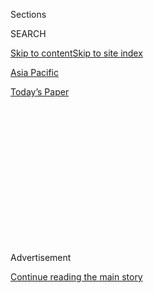<div id="app">

<div>

<div>

<div>

<div class="NYTAppHideMasthead css-1q2w90k e1suatyy0">

<div class="section css-ui9rw0 e1suatyy2">

<div class="css-eph4ug er09x8g0">

<div class="css-6n7j50">

</div>

<span class="css-1dv1kvn">Sections</span>

<div class="css-10488qs">

<span class="css-1dv1kvn">SEARCH</span>

</div>

[Skip to content](#site-content)[Skip to site index](#site-index)

</div>

<div id="masthead-section-label" class="css-1wr3we4 eaxe0e00">

[Asia
Pacific](https://www.nytimes.com/section/world/asia)

</div>

<div class="css-10698na e1huz5gh0">

</div>

</div>

<div id="masthead-bar-one" class="section hasLinks css-15hmgas e1csuq9d3">

<div class="css-uqyvli e1csuq9d0">

</div>

<div class="css-1uqjmks e1csuq9d1">

</div>

<div class="css-9e9ivx">

[](https://myaccount.nytimes.com/auth/login?response_type=cookie&client_id=vi)

</div>

<div class="css-1bvtpon e1csuq9d2">

[Today’s
Paper](https://www.nytimes.com/section/todayspaper)

</div>

</div>

</div>

</div>

<div data-aria-hidden="false">

<div id="site-content" data-role="main">

<div>

<div class="css-1aor85t" style="opacity:0.000000001;z-index:-1;visibility:hidden">

<div class="css-1hqnpie">

<div class="css-epjblv">

<span class="css-17xtcya">[Asia
Pacific](/section/world/asia)</span><span class="css-x15j1o">|</span><span class="css-fwqvlz">트럼프가
물려받은 유산: 북한 미사일에 대응하는 비밀
사이버전(戰)</span>

</div>

<div class="css-k008qs">

<div class="css-1iwv8en">

<span class="css-18z7m18"></span>

<div>

</div>

</div>

<span class="css-1n6z4y">https://nyti.ms/2lHSeJV</span>

<div class="css-1705lsu">

<div class="css-4xjgmj">

<div class="css-4skfbu" data-role="toolbar" data-aria-label="Social Media Share buttons, Save button, and Comments Panel with current comment count" data-testid="share-tools">

  - 
  - 
  - 
  - 
    
    <div class="css-6n7j50">
    
    </div>

  - 

</div>

</div>

</div>

</div>

</div>

</div>

<div class="css-13pd83m">

</div>

<div id="top-wrapper" class="css-1sy8kpn">

<div id="top-slug" class="css-l9onyx">

Advertisement

</div>

[Continue reading the main
story](#after-top)

<div class="ad top-wrapper" style="text-align:center;height:100%;display:block;min-height:250px">

<div id="top" class="place-ad" data-position="top" data-size-key="top">

</div>

</div>

<div id="after-top">

</div>

</div>

<div id="sponsor-wrapper" class="css-1hyfx7x">

<div id="sponsor-slug" class="css-19vbshk">

Supported by

</div>

[Continue reading the main
story](#after-sponsor)

<div id="sponsor" class="ad sponsor-wrapper" style="text-align:center;height:100%;display:block">

</div>

<div id="after-sponsor">

</div>

</div>

<div class="css-1vkm6nb ehdk2mb0">

# 트럼프가 물려받은 유산: 북한 미사일에 대응하는 비밀 사이버전(戰)

</div>

<div class="css-79elbk" data-testid="photoviewer-wrapper">

<div class="css-z3e15g" data-testid="photoviewer-wrapper-hidden">

</div>

<div class="css-1a48zt4 ehw59r15" data-testid="photoviewer-children">

![<span class="css-16f3y1r e13ogyst0" data-aria-hidden="true">평안북도에 있는
미사일 시험장을 방문한 김정은 북한 노동당 위원장의 사진을 북한 정부가 공개했다. 전문가들은 김 위원장 뒤로 보이는 한
쌍의 엔진이 대륙간 탄도 미사일을 발사할 수 있는 화력을 갖춘 것으로 보고
있다.</span><span class="css-cnj6d5 e1z0qqy90" itemprop="copyrightHolder"><span class="css-1ly73wi e1tej78p0">Credit...</span><span><span>사진:
조선중앙통신,
로이터</span></span></span>](https://static01.nyt.com/images/2017/01/14/science/14MISSILE1-ko/14MISSILE1-articleInline.jpg?quality=75&auto=webp&disable=upscale)

</div>

</div>

<div class="css-xt80pu e12qa4dv0">

<div class="css-18e8msd">

<div class="css-vp77d3 epjyd6m0">

<div class="css-1baulvz">

By [<span class="css-1baulvz" itemprop="name">David E.
Sanger</span>](http://www.nytimes.com/by/david-e-sanger) and
[<span class="css-1baulvz last-byline" itemprop="name">William J.
Broad</span>](http://www.nytimes.com/by/william-j-broad)

</div>

</div>

  - March 4,
    2017

  - 
    
    <div class="css-4xjgmj">
    
    <div class="css-d8bdto" data-role="toolbar" data-aria-label="Social Media Share buttons, Save button, and Comments Panel with current comment count" data-testid="share-tools">
    
      - 
      - 
      - 
      - 
        
        <div class="css-6n7j50">
        
        </div>
    
      - 
    
    </div>
    
    </div>

</div>

<div class="css-tk9fsr">

[Read in
English](https://www.nytimes.com/2017/03/04/world/asia/north-korea-missile-program-sabotage.html "Read in English")[阅读简体中文版](http://cn.nytimes.com/usa/20170304/north-korea-missile-program-sabotage/ "Read in Simplified Chinese")

</div>

</div>

<div class="section meteredContent css-1r7ky0e" name="articleBody" itemprop="articleBody">

<div class="css-1fanzo5 StoryBodyCompanionColumn">

<div class="css-53u6y8">

3년 전, 버락 오바마 대통령은 펜타곤(국방부) 각료들에게 북한의 미사일 개발과 관련, 미국의 사이버 및 전자 공격력의 수준을
끌어올리라고 지시했다. 북한이 시험발사를 할 경우 몇 초 안에 그 시도를 무력화하기 위한 의도였다.

곧 수많은 북한의 군사용 로켓들은 시험발사 후 폭발해 궤도를 이탈하며 공중에서 분해되고 바다로 떨어졌다. 이러한 조치를 옹호하는
이들은 이런 목표 공격 덕에 미국의 대(對)미사일 방어 능력이 한층 강화됐으며 북한이 미국 본토의 도시를 핵무기를 탑재한
대륙간탄도미사일(ICBM)로 타격할 수 있는 능력을 갖출 수 있는 시점을 수년 이후로 미룰 수 있었다고 말한다.

그러나 다른 전문가들은 이러한 새로운 시도에 회의적이다. 그들은 미사일 개발과 제조 과정에서의 오류나 불만을 품은 내부 분자들,
혹은 순수하게 능력이 없기 때문에 미사일들이 엉망이 된 거라고 주장한다. 지난 8개월간 북한은 세 개의 중거리 로켓을 발사할
수 있었다는 데 그들은 주목한다. 그리고 북한의 지도자인 김정은 노동당 위원장은 지금 그의 정권이 최초 ICBM 시험 발사의
“준비 사업이 마감 단계”에 있다고 주장했다. 허풍일 수도 있지만 아닐 수도 있다.

</div>

</div>

<div class="css-1fanzo5 StoryBodyCompanionColumn">

<div class="css-53u6y8">

오바마 정부와 트럼프 정부의 관료들과의 인터뷰뿐 아니라 광범위하지만 잘 알려지지는 않은 공개 기록 검토를 통해 펜타곤의 방해
공작을 들여다본 결과, 미국은 북한의 핵·미사일 프로그램에 효과적으로 대응할 만한 능력을 아직 갖추지 못하고 있음이
드러났다. 이런 위협은 많은 전문가들이 예상했던 것보다 훨씬 더 끈질긴 것으로 뉴욕타임스(NYT) 취재 결과 드러났다.
이런 위험 때문에 오바마 대통령이 임기를 마치며 트럼프 대통령에게 북한의 핵·미사일 위협이 그가 직면하게 될 가장 급박한
문제가 될 것이라고 경고한
것이다.

</div>

</div>

<div style="max-width:100%;margin:0 auto">

<div class="css-17dprlf" data-id="100000004969263" data-slug="north-korea-ranges-ko" style="max-width:1050px">

</div>

</div>

<div class="css-1fanzo5 StoryBodyCompanionColumn">

<div class="css-53u6y8">

트럼프 대통령은 북한의 위협에 대해 공격적으로 대처하는 방법을 우선시하겠다는 신호를 보냈다. 김 위원장이 신년사에서 첫 경고를
보낸 뒤 트럼프가 “그럴 일은 없을 것\!”이라고 트위터 계정에서 밝히면서다. 하지만 전임 대통령이었던 오바마와
마찬가지로, 트럼프 역시 꽤나 불완전한 선택지에서 결정을 내려야 한다는 점을 신속히 깨닫고 있다.

그는 펜타곤의 사이버 및 전자전(戰) 능력을 향상시키라고 지시를 내릴 수도 있을 터이지만, 그렇다고 문제 해결이 보장되는 것은
아니다. 그는 북한이 핵과 미사일 개발을 중단하도록 북한과 협상을 시작할 수도 있겠지만, 그렇게 되면 꿈틀거리는 위협은
그대로 놔둔 채 일을 진행하게 된다. 그는 시험발사 장소를 직접 미사일로 타격할 준비를 할 수도 있는데, 이는 오바마 역시
고려했던 바이지만, 모든 목표물을 명중시킬 가능성은 작다. 그는 중국을 압박해 교역을 끊고 지원을 중단하도록 요구할 수 있겠지만,
중국은 항상 북한 체제의 붕괴로 이어질 수 있는 단계까지는 움직이지 않았다.

백악관 상황실에서 트럼프 대통령의 국가안보 팀의 2인자들이 회의를 연 건 두 번이었는데, 이 중 가장 최근에 회의가 열린 건
화요일이었다. 이 회의들에선 모든 위의 옵션들이 논의되었고 한국에 핵무기를 재배치함으로써 극적인 경고 효과를 낼 수도
있다는 가능성도 함께 거론됐다. 트럼프 정부 관계자들은 이러한 이슈들이 곧 트럼프 대통령과, 그의 최고위급 국가안보
담당자들에게 전달될 것이라고 말했다.

</div>

</div>

<div class="css-79elbk" data-testid="photoviewer-wrapper">

<div class="css-z3e15g" data-testid="photoviewer-wrapper-hidden">

</div>

<div class="css-1a48zt4 ehw59r15" data-testid="photoviewer-children">

![<span class="css-16f3y1r e13ogyst0" data-aria-hidden="true">북한 당국은 개발
중인 두 종류의 대륙간탄도미사일 중 하나인 KN-14의 사진을 배포했다. 사진은 지난 2015년 10월 평양에서 열린 열병식
장면.</span><span class="css-cnj6d5 e1z0qqy90" itemprop="copyrightHolder"><span class="css-1ly73wi e1tej78p0">Credit...</span><span>사진:
조선중앙통신,
로이터</span></span>](https://static01.nyt.com/images/2017/01/14/science/14MISSILE2-ko/14MISSILE2-articleInline.jpg?quality=75&auto=webp&disable=upscale)

</div>

</div>

<div class="css-1fanzo5 StoryBodyCompanionColumn">

<div class="css-53u6y8">

사이버 및 전자 공격 강화를 추진하기 위한 결정은 지난 2014년 초, 오바마 대통령이 미국이 아이젠하워 대통령 시절부터 지금까지
3000억달러를 들여 개발해왔으며, 때로 ‘총알을 맞히는 총알’이라고 비유되는 대(對)미사일 체계가 미국 본토를 보호하는 핵심
목표를 달성하는 데 실패했다는 결론을 내리면서 시작됐다. 요격기의 비행 실험이 알래스카와 캘리포니아에서 진행됐는데 전반적인
실패율은 56% 정도였는데, 거의 완벽한 환경에서도 그랬다. 많은 전문가들은 마음속으로 이 시스템은 실제 전투 상황에선 더
비효율적이라고 우려했다.

그리하여 오바마 정부는 미사일을 파괴하기 위한 새로운 방식을 찾아나섰다. 그리고 오바마 정부가 찾은 것은 펜타곤이 “발사의 왼편”
공격이라는 별칭으로 불린 지시문을 전제로 오랜 기간 해온 실험이었다. 카운트다운 이전의 부분, 혹은 미사일이 발사대에 올려지거나
발사가 막 됐을 때 그 왼쪽을 조준하기에 이런 별칭이 붙었다. 수년간, 펜타곤의 최고위급 국장과 당국자들은 상대적으로 덜
관심을 끈 의회 증언이나 국방 관련 회의에서 이런 종류의 치밀한 공격을 공개적으로 옹호해왔다.

NYT의 취재는 지난봄에 시작됐다. 북한의 미사일 실패율이 치솟았을 때였다. NYT는 취재 과정에서 북한을 겨냥한 새로운
대(對)미사일 접근법을 호평하는 군 내 문서들을 발굴했는데, 일부의 경우 사진과 도표까지 첨부돼 있었으며, 가장 급박한
목표물이라고 적혀 있었다.

트럼프 대통령의 국가안보 당국자들과 지난해뿐 아니라 지난 며칠간 논의한 결과, NYT는 입수한 조치들의 세부사항은 밝히지 않기로
합의했다. 북한이 미국이 그들을 어떻게 패배시킬지를 알 수 있도록 하는 것은 막자는 취지다. 지난가을, 김 위원장이 미국이
북한의 발사를 막고 있는 것은 아닌지 알아보라고 지시를 했다는 소문이 파다했으며, 지난주 그는 고위급 안보 관련 담당자를
처형하기도 했다.

북한 미사일을 목표로 한 접근법은 미국과 이스라엘이 주도해 이란의 핵 개발에 대해 방해공작을 폈던 것과 일정 부분 비슷한 점이
있는데, 사이버 무기가 핵 위협을 무력화시키는 데 쓰였던 가장 치밀한 방법이었다는 점에서 그러하다. 하지만
‘스턱스넷(Stuxnet)’이라는 웜바이러스를 이란에 사용한 것은 곧 한계에 부딪혔다. 수년간 효과를 봤지만,
이란이 곧 눈치를 채고 복구를 했기 때문이다. 이후 이란은 상대적으로 다루기 더 쉬운 방법을 찾아냈다. 반복해서 공격을 받아도
견딜 수 있는 지하 핵농축 시설이다.

북한의 목표물은 미국에 더 큰 도전적인 존재다. 미사일은 복수의 발사장소에서 발사되며 이동식 발사대에 옮겨져 이동하는데 이는
적대국들을 기만하기 위한 치밀한 전략이다. 그들을 타격하기 위해서는 타이밍이
중요하다.

</div>

</div>

<div class="css-79elbk" data-testid="photoviewer-wrapper">

<div class="css-z3e15g" data-testid="photoviewer-wrapper-hidden">

</div>

<div class="css-1a48zt4 ehw59r15" data-testid="photoviewer-children">

<div class="css-1xdhyk6 erfvjey0">

<span class="css-1ly73wi e1tej78p0">Image</span>

<div class="css-zjzyr8">

<div data-testid="lazyimage-container" style="height:240.14035087719301px">

</div>

</div>

</div>

<span class="css-16f3y1r e13ogyst0" data-aria-hidden="true">2013년 7월,
평양에서 열린 열병식에서 이동식 발사대 차량에 실려 등장한 탄도 미사일 KN-08. 이동식 발사대는 동굴 속이나 지하에
숨기기 쉬워서 위치를 추적하거나 타격 목표를 잡기
어렵다.</span><span class="css-cnj6d5 e1z0qqy90" itemprop="copyrightHolder"><span class="css-1ly73wi e1tej78p0">Credit...</span><span>사진:
교도통신</span></span>

</div>

</div>

<div class="css-1fanzo5 StoryBodyCompanionColumn">

<div class="css-53u6y8">

북한 내부의 미사일 체계의 데이터를 조작하자는 치밀한 계획을 옹호하는 이들의 논리는 이랬다. 미국은 북한이 핵무기를 만들 수 있는
비밀을 알지 못하도록 막을 수 있는 노력을 했으나 이미 실패했고, 따라서 실제적 대안이 없다는 것이다. 이 나라가 대륙간 미사일을
개발하고 국제사회에 파괴적 무기를 선보이는 것을 막는 게 이제 남은 유일한 희망이라는 것이었다.

클린턴 정부 시절 국방장관을 지낸 윌리엄 페리는 최근 워싱턴에서 한 발표에서 “그들의 실험을 방해하는 것은 그들의 ICBM 개발을
중단시키는 데 있어서 상당히 효율적인 방법”이 될 것이라고 말했다.

## 개발에만 수십년

김씨 일가는 3대에 걸쳐 그들의 고장난, 혹은 실패한 국가가 스스로 핵무기를 갖고, 그 핵무기를 운반할 수 있는 수단인 미사일을
가질 수 있기를 꿈꿨다. 그들에게 이는 궁극적인 생존 전략이었다. 손에 핵을 쥔다면 그들은 한국에 의해 무너지거나 미국에 의해
침략을 당하거나, 중국에 의해 경제적으로 지배 당하지 않을 것이라는 게 김씨 일가의
계산이었다.

</div>

</div>

<div style="max-width:100%;margin:0 auto">

<div class="css-17dprlf" data-id="100000004969266" data-slug="north-korea-tests-ko" style="max-width:1050px">

</div>

</div>

<div class="css-1fanzo5 StoryBodyCompanionColumn">

<div class="css-53u6y8">

북한은 ICBM 개발을 수십 년 전부터 추진해왔다. 이것은 북한을 세운 김일성의 꿈이었다. 김일성은 6·25 전쟁 당시 미국이
북한에 핵무기를 쓰겠다는 위협을 가했던 것을 쓰라린 기억으로 가지고 있었다.

그의 꿈을 이룰 절호의 기회는 소비에트연방의 붕괴로 찾아왔다. 더 이상 쓸모없어진 러시아제 로켓 과학자들이 북한에서 일자리를 찾기
시작한 것이다. 곧 북한 미사일의 새 세대가 열리기 시작했고 이는 모두 소련 미사일의 복제품이었다. 실제로 발사 실험을 하는
경우는 드물었으나 미국의 전문가들은 북한이 어떻게 새로운 로켓 프로그램을 개발하는 데 있어서 부딪히기 마련인 실패를
피해 나가는 것처럼 보이는지 신기해했다. 미국 역시 1950년대 말 미사일 실험을 하면서 많은 실패를 맛보았다.

그 성공은 너무도 두드러졌기에 몬테레이의 미들베리 국제문제연구소는 2001년의 한 분석 보고서에서 평양의 기록은 “미사일 개발과
생산의 역사에 있어서 완벽하게 특별해 보인다.”고 썼을 정도다.

</div>

</div>

<div class="css-1fanzo5 StoryBodyCompanionColumn">

<div class="css-53u6y8">

이에 대응해 조지 W. 부시 대통령은 2002년 말 대(對) 미사일 요격부대를 알래스카와 캘리포니아에 배치하겠다고 발표했다. 이와
동시에 부시 대통령은 북한 미사일 부품의 기나긴 공급망에 침투하는 프로그램에 속도를 내면서 단점과 약점을 가미시켰다. 이는 미국이
이란에 대해서도 수년간 써온 방식이다.

## 오바마 시대, 더 커진 위협

오바마 대통령이 취임한 2009년 1월, 북한은 수백 개의 단거리와 중거리 미사일을 배치했는데 이는 러시아의 디자인을 따온
것이었다. 이어 북한은 이집트·리비아·파키스탄·시리아·아랍에미리트연합(UAE)·예멘에 스커드 미사일을 판매하면서
수십억 달러를 벌어들였다. 그러나 북한의 꿈은 탄두를 탑재한 채 훨씬 더 먼 거리를 날아갈 수 있는 차세대 미사일을
개발하는 것이었다.

오바마 정부 출범 첫해에 보고된 비밀 외교 전문에 의하면 힐러리 클린턴 국무장관은 고개를 드는 위협에 주목했다.

위키리크스에 의해 공개된 것 중 가장 놀라운 것 중 하나인 이 전문은 북한이 장거리 미사일 개발이라는 목표를 위해 수십 년 전
소련이 잠수함 용으로 개발한 원자핵융합반응 탄두 기술을 새롭게 연구하고 있음을 보고하고 있다.

그 이름은 R-27이다. 북한의 느리고 구식인 로켓이나 미사일과 달리, 이들은 크기가 작아서 땅굴에 숨길 수도 있고 트럭으로
위치를 이동시킬 수도 있었다. 이로써 취할 수 있는 이점은 분명했다. 이 미사일은 미국이 찾아내서 요격하는 것이 더
힘들 것이라는
점이다.

</div>

</div>

<div style="max-width:100%;margin:0 auto">

<div class="css-17dprlf" data-id="100000004969269" data-slug="north-korea-types-ko" style="max-width:1050px">

</div>

</div>

<div class="css-1fanzo5 StoryBodyCompanionColumn">

<div class="css-53u6y8">

“북한의 다음 목표는 이동이 가능한 ICBM을 개발해 세계 각 지역의 목표물을 위협할 수 있는 능력을 갖추는 것일 수 있다”는
것은 클린턴 장관이 사인하고 “기밀”이라고 적은 2009년 10월 전문의 내용이다.

그 다음해, 북한의 군사 퍼레이드에서 새로운 미사일 중 한 가지가 등장했다. 정보당국이 경고한 그대로였다.

2013년까지 북한 로켓은 새롭게 정기적으로 발사됐다. 그리고 그해 2월, 북한은 워싱턴을 경각시키는 핵실험을 감행했다. 이
핵실험을 모니터한 기록에 따르면 이 핵실험은 히로시마에 투하한 원자폭탄의 위력에 거의 맞먹는 폭발력을
과시했다.

</div>

</div>

<div class="css-79elbk" data-testid="photoviewer-wrapper">

<div class="css-z3e15g" data-testid="photoviewer-wrapper-hidden">

</div>

<div class="css-1a48zt4 ehw59r15" data-testid="photoviewer-children">

<div class="css-1xdhyk6 erfvjey0">

<span class="css-1ly73wi e1tej78p0">Image</span>

<div class="css-zjzyr8">

<div data-testid="lazyimage-container" style="height:500.63157894736844px">

</div>

</div>

</div>

<span class="css-16f3y1r e13ogyst0" data-aria-hidden="true">중거리 탄도 미사일
무수단이 2015년 평양에서 열린 열병식을 지나고
있다.</span><span class="css-cnj6d5 e1z0qqy90" itemprop="copyrightHolder"><span class="css-1ly73wi e1tej78p0">Credit...</span><span>사진:
교도통신</span></span>

</div>

</div>

<div class="css-1fanzo5 StoryBodyCompanionColumn">

<div class="css-53u6y8">

그 핵실험이 진행된 지 수일 후, 펜타곤은 캘리포니아와 알래스카의 대(對)미사일 요격기를 증강하겠다고 발표했다. 펜타곤은 또
“발사의 왼편(left of launch)”이라고 이름 붙인 프로그램을 개발하기 시작했는데, 이는 미사일이 발사되기
전에 미사일을 무력화하기 위한 프로그램으로, 그 미사일들을 파괴할 수 있는 가능성을 강화하는 것이 목표다. 합참의장인 마틴
뎀프시 장군이 이 프로그램을 발표했는데 그는 악성소프트웨어, 레이저 및 신호 교란 등을 의미하는 “사이버전과 에너지 및 전자
공격”이라는 표현을 썼다. 이런 모든 종류의 신기술은 적을 공격하는 기존의 방식에 덧붙여서 중요하고도 새로운 추가
사항이 됐다.

그는 북한을 한 번도 직접 언급하진 않았다. 그러나 뎀프시 장군의 관련 정책 보고서에 첨부된 지도 한 장은 북한의 미사일이 미국
본토를 향해 사정거리를 좁히고 있음을 보여준다. 곧, 의회에서의 증언과 워싱턴에서의 공개 세미나 등을 통해, 전·현직
당국자들과 주요 계약자 - 레이시언(Raytheon) - 이라는 군수기업은 “발사의 왼편” 기술에 대해
공개적으로 얘기하기 시작했는데, 특히 발사 순간에 사이버 및 전자 공격을 가하는 방식을 많이 언급했다.

한편 북한은 나름 특이한 무기를 개발하고 있었다. 북한은 미국과 한국의 군사훈련을 미사일에 대한 방해 공작을 펼쳤는데, 미사일을
포함한 유도 무기 전자파를 교란하는 방법을 썼다. 그리고 북한은 자신들의 사이버 능력을 특이한 장소에서 과시했는데, 바로
할리우드였다. 지난 2014년, 북한은 소니픽처스를 공격해 이 회사 컴퓨터 시스템의 70%가량을 파괴했다. 당시
전문가들은 북한의 기술적 진보에 대해 놀라움을 표했다.

지난달, 국방과학위원회가 오바마 정부 시절 펜타곤의 지시를 받고 사이버 공간의 취약성에 대해 작성한 보고서는 북한이 미국의
전력망을 무력화시킬 수 있는 능력을 습득하고 있을 수 있으며, “필수적인 미국의 공격 시스템을 위협하도록”
허용되어서는 안 될 것이라고도 경고했다.

## 비밀스러운 압력, 그리고 새로운 의혹들

뎀프시 장군이 공개 발표를 한 지 얼마 되지 않아 오바마 대통령과 그의 국방장관인 애쉬튼 카터는 회의들을 소집했다. 이 회의들은
하나의 질문에 초점이 맞춰졌다. ‘크래쉬(crash) 프로그램’이라고 불리는 이 프로그램이 ICBM 개발을 위해 전진하는
북한의 발걸음을 늦출 수 있을 것인가?

선택할 수 있는 가능성은 많았다. 일부는 뎀프시 장군이 만든 목록에서 나왔다. 오바마 대통령은 결국 펜타곤과 정보당국을 압박하면서
모든 노력을 경주하도록 했고, 이를 당국자들은 테스트가 완료되지 않은 기술에까지 손을 댈 수 있도록 격려하는 뜻으로 받아들였다.

</div>

</div>

<div class="css-1fanzo5 StoryBodyCompanionColumn">

<div class="css-53u6y8">

북한의 미사일 개발은 곧 놀라운 속도로 실패하기 시작했다. 일부 미사일은 물론 우연하게, 또는 의도적으로 파괴됐다. 북한이
개발하려는 기술은 새로운 디자인과 새 엔진을 장착한 다단식 로켓으로, 잘못될 경우 상상할 수 있는 모든 종류의
재앙을 가져올 수 있었다. 그러나 미국이 그러한 실패를 더 두드러지게 했다는 것이 대부분의 평가다.

증거는 숫자에서 찾을 수 있다. 북한이 클린턴 국무장관의 경고 이후 보란 듯 공개했던 무기인 ‘무수단’이라는 이름의 중장거리
미사일 발사실험의 대부분은 실패로 끝났고 로켓은 불에 타버렸다. 실패율은 대략 88%에 달한다.

그럼에도 불구하고 김정은은 그의 주요 목표를 향해 계속 나아갔다. 그 목표는 바로 대륙간탄도미사일(ICBM)이다. 지난 4월,
그는 거대한 시험발사대 옆에 서서 기술자들이 러시아에서 디자인한 R-27 엔진 한 쌍을 성공리에 발사한 것을 축하하는
모습을 사진으로 공개했다. 그 의도는 분명했다. 하나의 미사일에 두 개의 엔진을 같이 묶을 수 있다는 것은 미국에
탄두를 실은 ICBM을 날려보낼 수 있다는 의미다.

이어 지난 9월, 그는 북한 핵무기 사상 가장 성공적이라고 평가되는 실험을 했다. 이는 히로시마에 떨어진 원자탄보다 두 배는 더
큰 폭발력을 가진 것으로 평가됐다.

그의 다음 목표는 전문가들에 따르면 이 두 기술을 결합하는 것이며, 핵탄두를 소형화해서 대륙간 미사일에 탑재할 수 있도록 하는
것이다. 그렇게 되어야만 그는 그의 고립된 정부가 수천 마일 떨어진 미국의 도시들을 때릴 수 있는 노하우를 가지고 있다는
신빙성 있는 주장을 할 수 있게 되는 것이다.

오바마 대통령은 그의 임기 마지막 해에 공개적으로 북한이 모든 핵과 미사일 실험을 통해 - 실패로 끝난 실험을 포함해서 - 그의
목표에 조금씩 가까워지고 있다고 자주 말했다. 그의 참모들은 사적인 자리에서 그가 점점 더 북한의 개발 속도에 불쾌감을
표시했다고 전했다.

임기 말, 단지 몇 개월을 남겨두고 그는 그의 참모들에게 새로운 접근법을 시도해볼 것을 종용했다. 한 회의에서 그는 만약 효과가
있다고 생각이 된다면 북한의 지도부와 무기 관련 장소를 직접 목표로 삼았을 수도 있다고 말했다. 그러나 오바마 대통령과 그의
참모들이 알고 있었듯, 그것은 소용 없는 위협이었다. 북한의 지도자들이나 무기들의 소재를 제때 파악하는 것은 거의 불가능에
가까우며, 목표를 놓칠 경우, 한반도의 또 다른 전쟁이 발발할 가능성을 포함해 미국이 감수해야 할 위험은
막대했다.

## 트럼프가 내려야 할 어려운 결정들

</div>

</div>

<div class="css-79elbk" data-testid="photoviewer-wrapper">

<div class="css-z3e15g" data-testid="photoviewer-wrapper-hidden">

</div>

<div class="css-1a48zt4 ehw59r15" data-testid="photoviewer-children">

<div class="css-1xdhyk6 erfvjey0">

<span class="css-1ly73wi e1tej78p0">Image</span>

<div class="css-zjzyr8">

<div data-testid="lazyimage-container" style="height:258.4561403508772px">

</div>

</div>

</div>

<span class="css-16f3y1r e13ogyst0" data-aria-hidden="true">북한 관영 통신사가
지난해 6월 무수단 미사일의 성공적인 발사 소식을 보도하며 내건 사진. 무수단 미사일은 총 여덟 차례 시험발사 결과
실패율이 88%로 상당히 높았다. 미군의 교란 작전이 성과가 있었음을 암시한다. 이와는 대조적으로, 무수단 미사일의
원천 기술로 제작된 구소련 잠수함 미사일의 발사시험 실패율은 13%에
불과하다.</span><span class="css-cnj6d5 e1z0qqy90" itemprop="copyrightHolder"><span class="css-1ly73wi e1tej78p0">Credit...</span><span>사진:
조선중앙통신, 로이터</span></span>

</div>

</div>

<div class="css-1fanzo5 StoryBodyCompanionColumn">

<div class="css-53u6y8">

대통령 후보 시절, 트럼프는 “우리의 사이버 대응은 너무 구식이다”라는 불만을 터뜨린 적이 있는데, 이 말은 수십억 달러를 들여
대통령에게 정보수집 및 사이버공격 관련 새로운 선택지를 제공해온 미국사이버사령부와 국가안전국(NSA)의 관리들을 초조하게
만들었다. 이제, 트럼프는 이러한 당국의 노력을 더 지원할 것인가, 아니면 지원 규모를 줄일 것인가라는 문제에 즉시
답을 내놓아야 한다.

적대국의 발사 능력을 추적하겠다는 결정은 향후 의도하지 않은 결과를 가져올 수 있다고 전문가들은 경고한다. 만약 미국이 핵 발사
시스템에 대항하기 위한 방법으로 사이버 무기를 사용한다면, 북한과 같은 위협적인 곳에 대한 것이라고 하더라도, 러시아와 중국도
같은 조치를 취할 수 있는 자유가 있다고 느낄 것이며, 미국의 미사일을 목표로 삼을 수도 있다. 일부 전략가들은 모든 핵 시스템은
사이버 공격이 닿을 수 없는 곳에 있다고도 주장한다. 그렇지 않다면, 만약 핵보유국이 만약 비밀리에 적국의 원자력 통제력을
무력화하려고 할 경우, 선제공격을 감행할 위험을 감수하는 것에 더 큰 유혹을 느낄 수도 있다.

스탠포드 대학의 정보 및 사이버안보 전문가인 에이미 지가트는 자신이 현재 미국이 어떤 방향으로 노력을 하고 있는지는 잘 모른다고
전제하면서 이렇게 말했다. “위협 수위가 높기 때문에 긴박한 상황이라는 점은 이해된다. 하지만 지금으로부터 30년 후, 우리는
그 결정이 매우, 매우 위험한 것이었다고 결론을 내릴지도 모를 일이다.”

트럼프 대통령의 참모들은 모든 옵션이 테이블 위에 있다고 말한다. 중국은 최근 북한으로부터의 석탄 수입을 중단하는 조치를 했지만
미국 정부는 중국의 영향력 아래 있는 은행들에 은닉된 것으로 알려져 있는 김씨 일가의 자산을 동결시킬 방법도 검토하고 있다.
중국은 이미 한국에 고고도미사일방어(THAAD·사드) 체계를 배치하는 것에 반대하고 나섰다. 트럼프의 참모들은 그러나 그런
방어체계의 추가 배치를 요구할지도 모르는 상황이다.

백악관은 또한 선제타격 옵션도 검토하고 있다고 트럼프 정부의 고위급 관계자는 전했다. 이는 물론 북한에 산악지대가 많고 땅 속
깊이 묻힌 터널과 벙커들이 상당수라는 점을 고려할 때 상당히 위험 수위가 높은 옵션이다. 약 25년 전 한국에서 철수시켰던
미국의 전략적 핵무기를 한국에 재배치하는 것 역시 북한과의 무기 배치 경쟁을 촉발시키는 조치일 수도 있지만, 검토되고 있다.

트럼프 대통령은 북한이 ICBM 위협에 대해 “그럴 일은 없다\!”고 트위터에 올린 것은 어쩌면 더 큰 종류의 갈등이 꿈틀대고
있다는 것을 의미한다.

카네기국제평화재단의 핵 문제 전문가인 제임스 M. 액튼은 최근 “트럼프가 실제로 어떤 의도를 갖고 있는지는 모르겠다.”고
전제하면서도 “그 트윗은 ‘레드라인’으로 보일 수도 있는데, 그렇다고 한다면 그의 신뢰도에 대한 잠재적인
테스트가 될 수도 있을 것”이라고 말했다.

</div>

</div>

</div>

<div>

</div>

<div>

</div>

<div>

</div>

<div>

<div id="bottom-wrapper" class="css-1ede5it">

<div id="bottom-slug" class="css-l9onyx">

Advertisement

</div>

[Continue reading the main
story](#after-bottom)

<div id="bottom" class="ad bottom-wrapper" style="text-align:center;height:100%;display:block;min-height:90px">

</div>

<div id="after-bottom">

</div>

</div>

</div>

</div>

</div>

## Site Index

<div>

</div>

## Site Information Navigation

  - [© <span>2020</span> <span>The New York Times
    Company</span>](https://help.nytimes.com/hc/en-us/articles/115014792127-Copyright-notice)

<!-- end list -->

  - [NYTCo](https://www.nytco.com/)
  - [Contact
    Us](https://help.nytimes.com/hc/en-us/articles/115015385887-Contact-Us)
  - [Work with us](https://www.nytco.com/careers/)
  - [Advertise](https://nytmediakit.com/)
  - [T Brand Studio](http://www.tbrandstudio.com/)
  - [Your Ad
    Choices](https://www.nytimes.com/privacy/cookie-policy#how-do-i-manage-trackers)
  - [Privacy](https://www.nytimes.com/privacy)
  - [Terms of
    Service](https://help.nytimes.com/hc/en-us/articles/115014893428-Terms-of-service)
  - [Terms of
    Sale](https://help.nytimes.com/hc/en-us/articles/115014893968-Terms-of-sale)
  - [Site
    Map](https://spiderbites.nytimes.com)
  - [Help](https://help.nytimes.com/hc/en-us)
  - [Subscriptions](https://www.nytimes.com/subscription?campaignId=37WXW)

</div>

</div>

</div>

</div>
